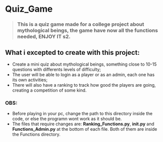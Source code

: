 # Quiz_Game

> ### This is a quiz game made for a college project about mythological beings, the game have now all the functions needed, ENJOY IT s2.

## What i excepted to create with this project:

- Create a mini quiz about mythological beings, something close to 10-15 questions with differents levels of difficulty;
- The user will be able to login as a player or as an admin, each one has its own activities;
- There will also have a ranking to track how good the players are going, creating a competition of some kind.

### OBS:

- Before playing in your pc, change the path to this directory inside the code, or else the programn wont work as it should be.
- The files that require changes are: **Ranking_Functions.py**, **__init__.py** and **Functions_Admin.py** at the bottom of each file. Both of them are inside the Functions directory.
